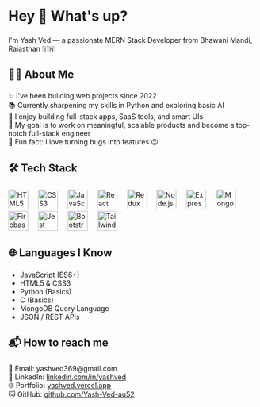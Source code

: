 <h1 align="left">Hey 👋 What's up?</h1>

###

<p align="left">I'm Yash Ved — a passionate MERN Stack Developer from Bhawani Mandi, Rajasthan 🇮🇳</p>

###

<h2 align="left">🧑‍💻 About Me</h2>

###

<p align="left">
✨ I've been building web projects since 2022<br>
📚 Currently sharpening my skills in Python and exploring basic AI<br>
🚀 I enjoy building full-stack apps, SaaS tools, and smart UIs<br>
🎯 My goal is to work on meaningful, scalable products and become a top-notch full-stack engineer<br>
🎲 Fun fact: I love turning bugs into features 😉
</p>

###

<h2 align="left">🛠 Tech Stack</h2>

###

<div align="left">
  <img src="https://cdn.jsdelivr.net/gh/devicons/devicon/icons/html5/html5-original.svg" height="40" alt="HTML5" />
  <img width="12" />
  <img src="https://cdn.jsdelivr.net/gh/devicons/devicon/icons/css3/css3-original.svg" height="40" alt="CSS3" />
  <img width="12" />
  <img src="https://cdn.jsdelivr.net/gh/devicons/devicon/icons/javascript/javascript-original.svg" height="40" alt="JavaScript" />
  <img width="12" />
  <img src="https://cdn.jsdelivr.net/gh/devicons/devicon/icons/react/react-original.svg" height="40" alt="React" />
  <img width="12" />
  <img src="https://cdn.jsdelivr.net/gh/devicons/devicon/icons/redux/redux-original.svg" height="40" alt="Redux" />
  <img width="12" />
  <img src="https://cdn.jsdelivr.net/gh/devicons/devicon/icons/nodejs/nodejs-original.svg" height="40" alt="Node.js" />
  <img width="12" />
  <img src="https://cdn.jsdelivr.net/gh/devicons/devicon/icons/express/express-original.svg" height="40" alt="Express.js" />
  <img width="12" />
  <img src="https://cdn.jsdelivr.net/gh/devicons/devicon/icons/mongodb/mongodb-original.svg" height="40" alt="MongoDB" />
  <img width="12" />
  <img src="https://cdn.jsdelivr.net/gh/devicons/devicon/icons/firebase/firebase-plain.svg" height="40" alt="Firebase" />
  <img width="12" />
  <img src="https://cdn.jsdelivr.net/gh/devicons/devicon/icons/jest/jest-plain.svg" height="40" alt="Jest" />
  <img width="12" />
  <img src="https://cdn.jsdelivr.net/gh/devicons/devicon/icons/bootstrap/bootstrap-original.svg" height="40" alt="Bootstrap" />
  <img width="12" />
  <img src="https://cdn.jsdelivr.net/gh/devicons/devicon/icons/tailwindcss/tailwindcss-plain.svg" height="40" alt="Tailwind CSS" />
</div>

###

<h2 align="left">🌐 Languages I Know</h2>

###

- JavaScript (ES6+)
- HTML5 & CSS3
- Python (Basics)
- C (Basics)
- MongoDB Query Language
- JSON / REST APIs

###

<h2 align="left">📬 How to reach me</h2>

###

<p align="left">
  📧 Email: yashved369@gmail.com<br>
  💼 LinkedIn: <a href="https://www.linkedin.com/in/yashved" target="_blank">linkedin.com/in/yashved</a><br>
  🌐 Portfolio: <a href="https://yashved.vercel.app/" target="_blank">yashved.vercel.app</a><br>
  🐱 GitHub: <a href="https://github.com/Yash-Ved-au52" target="_blank">github.com/Yash-Ved-au52</a>
</p>

